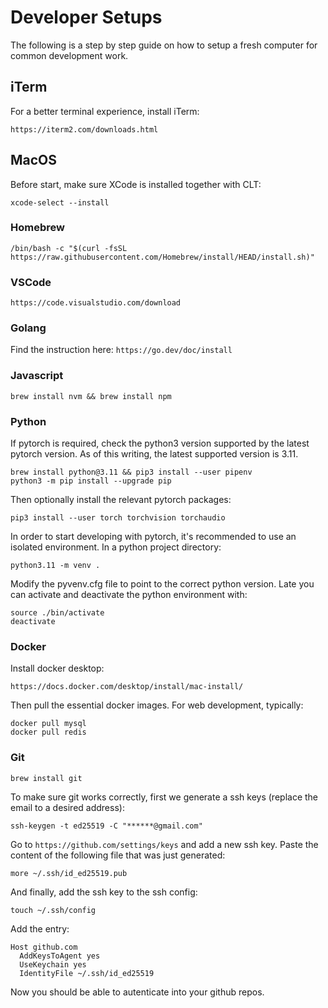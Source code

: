 # Developer Setups

The following is a step by step guide on how to setup a fresh computer for common development work.

## iTerm
For a better terminal experience, install iTerm:
```
https://iterm2.com/downloads.html
```

## MacOS
Before start, make sure XCode is installed together with CLT:
```
xcode-select --install
```

### Homebrew
```
/bin/bash -c "$(curl -fsSL https://raw.githubusercontent.com/Homebrew/install/HEAD/install.sh)"
```

### VSCode
```
https://code.visualstudio.com/download
```

### Golang
Find the instruction here: ```https://go.dev/doc/install```

### Javascript
```
brew install nvm && brew install npm
```

### Python
If pytorch is required, check the python3 version supported by the latest pytorch version.
As of this writing, the latest supported version is 3.11.
```
brew install python@3.11 && pip3 install --user pipenv
python3 -m pip install --upgrade pip
```

Then optionally install the relevant pytorch packages:
```
pip3 install --user torch torchvision torchaudio
```

In order to start developing with pytorch, it's recommended to use an isolated environment. In a python project directory:
```
python3.11 -m venv .
```
Modify the pyvenv.cfg file to point to the correct python version. Late you can activate and deactivate the python environment with:
```
source ./bin/activate
deactivate
```

### Docker
Install docker desktop:
```
https://docs.docker.com/desktop/install/mac-install/
```

Then pull the essential docker images. For web development, typically:
```
docker pull mysql
docker pull redis
```

### Git
```
brew install git
```
To make sure git works correctly, first we generate a ssh keys (replace the email to a desired address):
```
ssh-keygen -t ed25519 -C "******@gmail.com"
```

Go to ```https://github.com/settings/keys``` and add a new ssh key. Paste the content of the following file that was just generated:
```
more ~/.ssh/id_ed25519.pub
```

And finally, add the ssh key to the ssh config:
```
touch ~/.ssh/config
```

Add the entry:
```
Host github.com
  AddKeysToAgent yes
  UseKeychain yes
  IdentityFile ~/.ssh/id_ed25519
```

Now you should be able to autenticate into your github repos.
